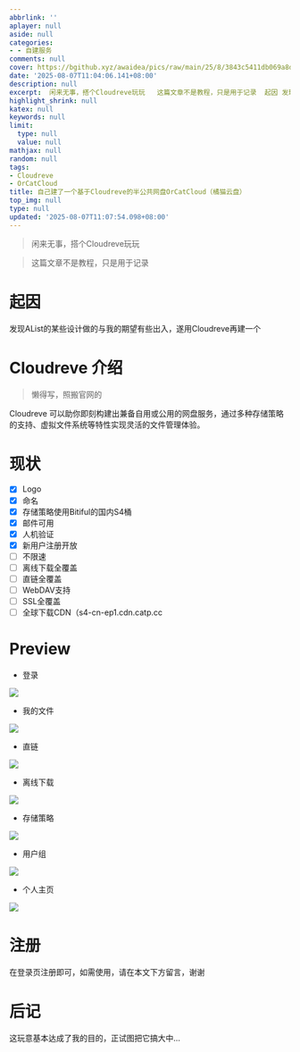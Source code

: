 ```yaml
---
abbrlink: ''
aplayer: null
aside: null
categories:
- - 自建服务
comments: null
cover: https://bgithub.xyz/awaidea/pics/raw/main/25/8/3843c5411db069a8d31d97b0ed6ba218.png
date: '2025-08-07T11:04:06.141+08:00'
description: null
excerpt:  闲来无事，搭个Cloudreve玩玩   这篇文章不是教程，只是用于记录  起因 发现AList的某些设计做的与我的期望有些出入，遂用Cloudreve再建一个 Cloudreve 介绍  懒得写，照搬官网的  Cloudreve 可以助你即刻构建出兼备自用或公用的网盘服务，通过多种存储策略的支持、虚拟文件系统等特性实现灵活的文件管理体验。 现状   Logo  命名  存储策略使用Bitifu...
highlight_shrink: null
katex: null
keywords: null
limit:
  type: null
  value: null
mathjax: null
random: null
tags:
- Cloudreve
- OrCatCloud
title: 自己建了一个基于Cloudreve的半公共网盘OrCatCloud（橘猫云盘）
top_img: null
type: null
updated: '2025-08-07T11:07:54.098+08:00'
---
```

> 闲来无事，搭个Cloudreve玩玩

> 这篇文章不是教程，只是用于记录

# 起因

发现AList的某些设计做的与我的期望有些出入，遂用Cloudreve再建一个

# Cloudreve 介绍

> 懒得写，照搬官网的

Cloudreve 可以助你即刻构建出兼备自用或公用的网盘服务，通过多种存储策略的支持、虚拟文件系统等特性实现灵活的文件管理体验。

# 现状

- [x] Logo
- [x] 命名
- [x] 存储策略使用Bitiful的国内S4桶
- [x] 邮件可用
- [x] 人机验证
- [x] 新用户注册开放
- [ ] 不限速
- [ ] 离线下载全覆盖
- [ ] 直链全覆盖
- [ ] WebDAV支持
- [ ] SSL全覆盖
- [ ] 全球下载CDN（s4-cn-ep1.cdn.catp.cc

# Preview

- 登录

![](https://bgithub.xyz/awaidea/pics/raw/main/25/8/0a77d7cc5ee90a56a59ca203a92a321d.png)

- 我的文件

![](https://bgithub.xyz/awaidea/pics/raw/main/25/8/a49e36e5513e9b004f31872c2127a6d3.png)

- 直链

![](https://bgithub.xyz/awaidea/pics/raw/main/25/8/cbd0acbeba3aa79a30f5e2e89bc4794b.png)

- 离线下载

![](https://bgithub.xyz/awaidea/pics/raw/main/25/8/7a8a3bf758aed2215b5fe7c82fe7ffb7.png)

- 存储策略

![](https://bgithub.xyz/awaidea/pics/raw/main/25/8/6ad57fd42bfa93b3ed7c7215c16bb156.png)

- 用户组

![](https://bgithub.xyz/awaidea/pics/raw/main/25/8/64d47a7da9f5d360627458a4a7445d87.png)

- 个人主页

![](https://bgithub.xyz/awaidea/pics/raw/main/25/8/d4d6f0ff42b292dc27aeef3a254c2cbd.png)

# 注册

在登录页注册即可，如需使用，请在本文下方留言，谢谢

# 后记

这玩意基本达成了我的目的，正试图把它搞大中…

